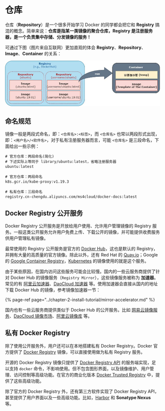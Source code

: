 # 仓库

仓库（**Repository**）是一个很多开始学习 Docker 的同学都会把它和 **Registry** 搞混的概念。简单来说：**仓库是指某一类镜像的聚合仓库，Registry 是注册服务器，是一个负责集中存储、分发镜像的服务！**

可通过下图（图片来自互联网）更加直观的体会 **Registry**、**Repository**、**Image**、**Container** 的关系：

![](../.gitbook/assets/image%20%284%29.png)

## 命名规范

镜像一般是两段式命名，即：`<仓库名>:<标签>`，而 `<仓库名>` 也常以两段形式出现，即：`<用户名>/<软件名>`，对于私有注册服务器而言，可能 `<仓库名>` 是三段命名，下面给出一些示例：

```text
# 官方仓库：两段命名(简化)
# 下述实际上等同于 library/ubuntu:latest，省略注册服务器
ubuntu:latest

# 官方仓库：两段命名
k8s.gcr.io/kube-proxy:v1.19.3

# 私有仓库：三段命名
registry.cn-chengdu.aliyuncs.com/ms4cloud/docker-docs:latest
```

## Docker Registry 公开服务

Docker Registry 公开服务是开放给用户使用、允许用户管理镜像的 Registry 服务。一般这类公开服务允许用户免费上传、下载公开的镜像，并可能提供收费服务供用户管理私有镜像。

最常使用的 Registry 公开服务是官方的 [Docker Hub](https://hub.docker.com/)，这也是默认的 Registry，并拥有大量的高质量的官方镜像。除此以外，还有 Red Hat 的 [Quay.io](https://quay.io/repository/)；Google 的 [Google Container Registry](https://cloud.google.com/container-registry/)，[Kubernetes](https://kubernetes.io/) 的镜像使用的就是这个服务。

由于某些原因，在国内访问这些服务可能会比较慢。国内的一些云服务商提供了针对 Docker Hub 的镜像服务（`Registry Mirror`），这些镜像服务被称为 **加速器**。常见的有 [阿里云加速器](https://cr.console.aliyun.com/#/accelerator)、[DaoCloud 加速器](https://www.daocloud.io/mirror#accelerator-doc) 等。使用加速器会直接从国内的地址下载 Docker Hub 的镜像，参考镜像加速器一节：

{% page-ref page="../chapter-2-install-tutorial/mirror-accelerator.md" %}

国内也有一些云服务商提供类似于 Docker Hub 的公开服务。比如 [网易云镜像服务](https://c.163.com/hub#/m/library/)、[DaoCloud 镜像市场](https://hub.daocloud.io/)、[阿里云镜像库](https://cr.console.aliyun.com) 等。

## 私有 Docker Registry

除了使用公开服务外，用户还可以在本地搭建私有 Docker Registry。Docker 官方提供了 [Docker Registry](https://hub.docker.com/_/registry/) 镜像，可以直接使用做为私有 Registry 服务。

开源的 Docker Registry 镜像只提供了 [Docker Registry API](https://docs.docker.com/registry/spec/api/) 的服务端实现，足以支持 `docker` 命令，不影响使用。但不包含图形界面，以及镜像维护、用户管理、访问控制等高级功能。在官方的商业化版本 [Docker Trusted Registry](https://docs.docker.com/datacenter/dtr/2.0/) 中，提供了这些高级功能。

除了官方的 Docker Registry 外，还有第三方软件实现了 Docker Registry API，甚至提供了用户界面以及一些高级功能。比如，[Harbor](https://github.com/goharbor/harbor) 和 **Sonatype Nexus** 等。



